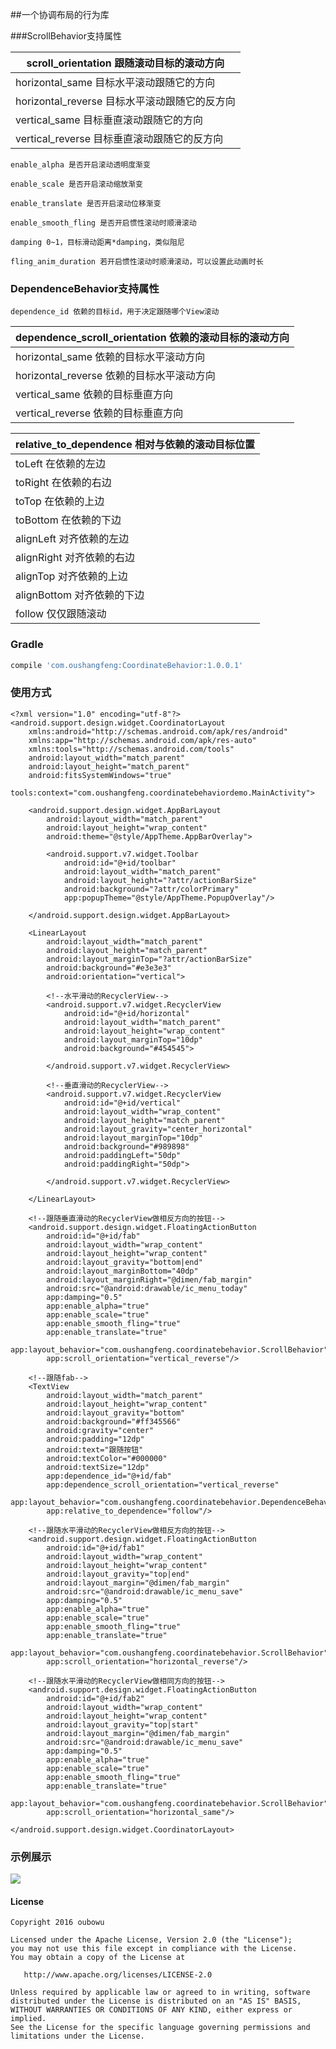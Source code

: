 ##一个协调布局的行为库

###ScrollBehavior支持属性

| scroll_orientation 跟随滚动目标的滚动方向     | 
|---                                            | 
| horizontal_same 目标水平滚动跟随它的方向      |
| horizontal_reverse 目标水平滚动跟随它的反方向 |
| vertical_same 目标垂直滚动跟随它的方向        |
| vertical_reverse 目标垂直滚动跟随它的反方向   |

```
enable_alpha 是否开启滚动透明度渐变
```
```
enable_scale 是否开启滚动缩放渐变
```
```
enable_translate 是否开启滚动位移渐变
```
```
enable_smooth_fling 是否开启惯性滚动时顺滑滚动
```
```
damping 0~1，目标滑动距离*damping，类似阻尼
```   
```
fling_anim_duration 若开启惯性滚动时顺滑滚动，可以设置此动画时长
```

### DependenceBehavior支持属性
```
dependence_id 依赖的目标id，用于决定跟随哪个View滚动
```
| dependence_scroll_orientation 依赖的滚动目标的滚动方向  | 
|---                                            | 
| horizontal_same 依赖的目标水平滚动方向      |
| horizontal_reverse 依赖的目标水平滚动方向 |
| vertical_same 依赖的目标垂直方向        |
| vertical_reverse 依赖的目标垂直方向   |

| relative_to_dependence 相对与依赖的滚动目标位置  | 
|---                                            | 
| toLeft 在依赖的左边      |
| toRight 在依赖的右边 |
| toTop 在依赖的上边        |
| toBottom 在依赖的下边   |
| alignLeft 对齐依赖的左边      |
| alignRight 对齐依赖的右边 |
| alignTop 对齐依赖的上边        |
| alignBottom 对齐依赖的下边   |
| follow 仅仅跟随滚动   |

### Gradle
```groovy
compile 'com.oushangfeng:CoordinateBehavior:1.0.0.1'
```

### 使用方式
```
<?xml version="1.0" encoding="utf-8"?>
<android.support.design.widget.CoordinatorLayout
    xmlns:android="http://schemas.android.com/apk/res/android"
    xmlns:app="http://schemas.android.com/apk/res-auto"
    xmlns:tools="http://schemas.android.com/tools"
    android:layout_width="match_parent"
    android:layout_height="match_parent"
    android:fitsSystemWindows="true"
    tools:context="com.oushangfeng.coordinatebehaviordemo.MainActivity">

    <android.support.design.widget.AppBarLayout
        android:layout_width="match_parent"
        android:layout_height="wrap_content"
        android:theme="@style/AppTheme.AppBarOverlay">

        <android.support.v7.widget.Toolbar
            android:id="@+id/toolbar"
            android:layout_width="match_parent"
            android:layout_height="?attr/actionBarSize"
            android:background="?attr/colorPrimary"
            app:popupTheme="@style/AppTheme.PopupOverlay"/>

    </android.support.design.widget.AppBarLayout>

    <LinearLayout
        android:layout_width="match_parent"
        android:layout_height="match_parent"
        android:layout_marginTop="?attr/actionBarSize"
        android:background="#e3e3e3"
        android:orientation="vertical">

        <!--水平滑动的RecyclerView-->
        <android.support.v7.widget.RecyclerView
            android:id="@+id/horizontal"
            android:layout_width="match_parent"
            android:layout_height="wrap_content"
            android:layout_marginTop="10dp"
            android:background="#454545">

        </android.support.v7.widget.RecyclerView>

        <!--垂直滑动的RecyclerView-->
        <android.support.v7.widget.RecyclerView
            android:id="@+id/vertical"
            android:layout_width="wrap_content"
            android:layout_height="match_parent"
            android:layout_gravity="center_horizontal"
            android:layout_marginTop="10dp"
            android:background="#989898"
            android:paddingLeft="50dp"
            android:paddingRight="50dp">

        </android.support.v7.widget.RecyclerView>

    </LinearLayout>

    <!--跟随垂直滑动的RecyclerView做相反方向的按钮-->
    <android.support.design.widget.FloatingActionButton
        android:id="@+id/fab"
        android:layout_width="wrap_content"
        android:layout_height="wrap_content"
        android:layout_gravity="bottom|end"
        android:layout_marginBottom="40dp"
        android:layout_marginRight="@dimen/fab_margin"
        android:src="@android:drawable/ic_menu_today"
        app:damping="0.5"
        app:enable_alpha="true"
        app:enable_scale="true"
        app:enable_smooth_fling="true"
        app:enable_translate="true"
        app:layout_behavior="com.oushangfeng.coordinatebehavior.ScrollBehavior"
        app:scroll_orientation="vertical_reverse"/>

    <!--跟随fab-->
    <TextView
        android:layout_width="match_parent"
        android:layout_height="wrap_content"
        android:layout_gravity="bottom"
        android:background="#ff345566"
        android:gravity="center"
        android:padding="12dp"
        android:text="跟随按钮"
        android:textColor="#000000"
        android:textSize="12dp"
        app:dependence_id="@+id/fab"
        app:dependence_scroll_orientation="vertical_reverse"
        app:layout_behavior="com.oushangfeng.coordinatebehavior.DependenceBehavior"
        app:relative_to_dependence="follow"/>

    <!--跟随水平滑动的RecyclerView做相反方向的按钮-->
    <android.support.design.widget.FloatingActionButton
        android:id="@+id/fab1"
        android:layout_width="wrap_content"
        android:layout_height="wrap_content"
        android:layout_gravity="top|end"
        android:layout_margin="@dimen/fab_margin"
        android:src="@android:drawable/ic_menu_save"
        app:damping="0.5"
        app:enable_alpha="true"
        app:enable_scale="true"
        app:enable_smooth_fling="true"
        app:enable_translate="true"
        app:layout_behavior="com.oushangfeng.coordinatebehavior.ScrollBehavior"
        app:scroll_orientation="horizontal_reverse"/>

    <!--跟随水平滑动的RecyclerView做相同方向的按钮-->
    <android.support.design.widget.FloatingActionButton
        android:id="@+id/fab2"
        android:layout_width="wrap_content"
        android:layout_height="wrap_content"
        android:layout_gravity="top|start"
        android:layout_margin="@dimen/fab_margin"
        android:src="@android:drawable/ic_menu_save"
        app:damping="0.5"
        app:enable_alpha="true"
        app:enable_scale="true"
        app:enable_smooth_fling="true"
        app:enable_translate="true"
        app:layout_behavior="com.oushangfeng.coordinatebehavior.ScrollBehavior"
        app:scroll_orientation="horizontal_same"/>

</android.support.design.widget.CoordinatorLayout>
```
### 示例展示
![](/pic/demo.gif) 

#### License
```
Copyright 2016 oubowu

Licensed under the Apache License, Version 2.0 (the "License");
you may not use this file except in compliance with the License.
You may obtain a copy of the License at

   http://www.apache.org/licenses/LICENSE-2.0

Unless required by applicable law or agreed to in writing, software
distributed under the License is distributed on an "AS IS" BASIS,
WITHOUT WARRANTIES OR CONDITIONS OF ANY KIND, either express or implied.
See the License for the specific language governing permissions and
limitations under the License.
```




